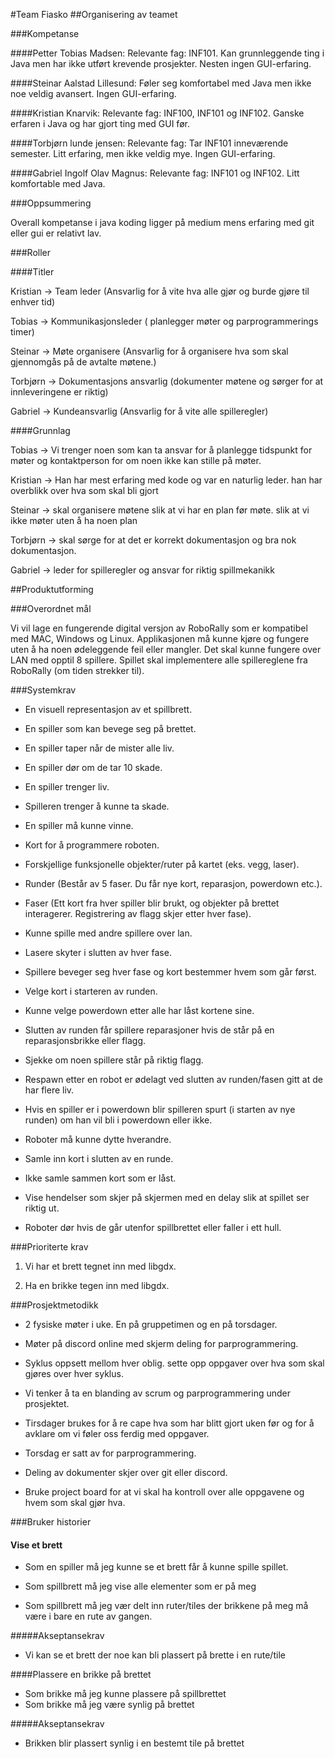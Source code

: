 #Team Fiasko
##Organisering av teamet

###Kompetanse

####Petter Tobias Madsen:
Relevante fag: INF101. 
Kan grunnleggende ting i Java men har ikke utført krevende prosjekter. 
Nesten ingen GUI-erfaring.

####Steinar Aalstad Lillesund:
Føler seg komfortabel med Java men ikke noe veldig avansert. 
Ingen GUI-erfaring.

####Kristian Knarvik:
Relevante fag: INF100, INF101 og INF102. 
Ganske erfaren i Java og har gjort ting med GUI før.

####Torbjørn lunde jensen:
Relevante fag: Tar INF101 inneværende semester.
Litt erfaring, men ikke veldig mye. 
Ingen GUI-erfaring.

####Gabriel Ingolf Olav Magnus:
Relevante fag: INF101 og INF102. 
Litt komfortable med Java.

###Oppsummering

Overall kompetanse i java koding ligger på medium mens erfaring med git eller gui er relativt lav. 

###Roller

####Titler

Kristian -> Team leder (Ansvarlig for å vite hva alle gjør og burde gjøre til enhver tid) 

Tobias -> Kommunikasjonsleder ( planlegger møter og parprogrammerings timer)

Steinar -> Møte organisere (Ansvarlig for å organisere hva som skal gjennomgås på de avtalte møtene.)

Torbjørn -> Dokumentasjons ansvarlig (dokumenter møtene og sørger for at innleveringene er riktig)

Gabriel -> Kundeansvarlig (Ansvarlig for å vite alle spilleregler)

####Grunnlag

Tobias -> Vi trenger noen som kan ta ansvar for å planlegge tidspunkt for møter 
          og kontaktperson for om noen ikke kan stille på møter.

Kristian -> Han har mest erfaring med kode og var en naturlig leder. han har overblikk over hva som skal bli gjort

Steinar -> skal organisere møtene slik at vi har en plan før møte. slik at vi ikke møter uten å ha noen plan

Torbjørn -> skal sørge for at det er korrekt dokumentasjon og bra nok dokumentasjon.   

Gabriel -> leder for spilleregler og ansvar for riktig spillmekanikk 

##Produktutforming

###Overordnet mål

Vi vil lage en fungerende digital versjon av RoboRally som er kompatibel med MAC, Windows og Linux.
Applikasjonen må kunne kjøre og fungere uten å ha noen ødeleggende feil eller mangler.
Det skal kunne fungere over LAN med opptil 8 spillere.
Spillet skal implementere alle spillereglene fra RoboRally (om tiden strekker til).

###Systemkrav

*   En visuell representasjon av et spillbrett.

*   En spiller som kan bevege seg på brettet.

*   En spiller taper når de mister alle liv.

*   En spiller dør om de tar 10 skade.

*   En spiller trenger liv. 

*   Spilleren trenger å kunne ta skade.

*   En spiller må kunne vinne.

*   Kort for å programmere roboten. 

*   Forskjellige funksjonelle objekter/ruter på kartet (eks. vegg, laser).

*   Runder (Består av 5 faser. Du får nye kort, reparasjon, powerdown etc.).

*   Faser (Ett kort fra hver spiller blir brukt, og objekter på brettet interagerer. 
    Registrering av flagg skjer etter hver fase).

*   Kunne spille med andre spillere over lan.

*   Lasere skyter i slutten av hver fase.

*   Spillere beveger seg hver fase og kort bestemmer hvem som går først.

*   Velge kort i starteren av runden.

*   Kunne velge powerdown etter alle har låst kortene sine.

*   Slutten av runden får spillere reparasjoner hvis de står på en reparasjonsbrikke eller flagg.

*   Sjekke om noen spillere står på riktig flagg.

*   Respawn etter en robot er ødelagt ved slutten av runden/fasen gitt at de har flere liv.

*   Hvis en spiller er i powerdown blir spilleren spurt (i starten av nye runden) om han vil bli i powerdown eller ikke.

*   Roboter må kunne dytte hverandre.

*   Samle inn kort i slutten av en runde.

*   Ikke samle sammen kort som er låst.

*   Vise hendelser som skjer på skjermen med en delay slik at spillet ser riktig ut.

*   Roboter dør hvis de går utenfor spillbrettet eller faller i ett hull.

###Prioriterte krav

1.  Vi har et brett tegnet inn med libgdx.

2.  Ha en brikke tegen inn med libgdx. 

###Prosjektmetodikk

*   2 fysiske møter i uke. En på gruppetimen og en på torsdager. 

*   Møter på discord online med skjerm deling for parprogrammering.

*   Syklus oppsett mellom hver oblig. sette opp oppgaver over hva som skal gjøres over hver syklus.

*   Vi tenker å ta en blanding av scrum og parprogrammering under prosjektet.

*   Tirsdager brukes for å re cape hva som har blitt gjort uken før 
    og for å avklare om vi føler oss ferdig med oppgaver.

*   Torsdag er satt av for parprogrammering.

*   Deling av dokumenter skjer over git eller discord.

*   Bruke project board for at vi skal ha kontroll over alle oppgavene og hvem som skal gjør hva.

###Bruker historier

#### Vise et brett

*   Som en spiller må jeg kunne se et brett får å kunne spille spillet.

*   Som spillbrett må jeg vise alle elementer som er på meg 

*   Som spillbrett må jeg vær delt inn ruter/tiles der brikkene på meg må være i bare en rute av gangen.

#####Akseptansekrav 

*   Vi kan se et brett der noe kan bli plassert på brette i en rute/tile
  
####Plassere en brikke på brettet

*   Som brikke må jeg kunne plassere på spillbrettet 
*   Som brikke må jeg være synlig på brettet

#####Akseptansekrav 

*   Brikken blir plassert synlig i en bestemt tile på brettet